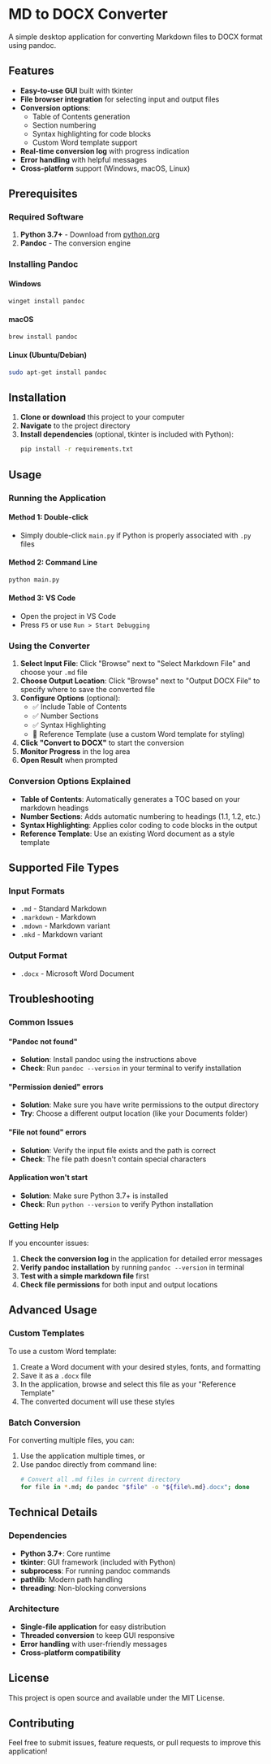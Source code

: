 # MD to DOCX Converter

A simple desktop application for converting Markdown files to DOCX format using pandoc.

## Features

- **Easy-to-use GUI** built with tkinter
- **File browser integration** for selecting input and output files
- **Conversion options**:
  - Table of Contents generation
  - Section numbering
  - Syntax highlighting for code blocks
  - Custom Word template support
- **Real-time conversion log** with progress indication
- **Error handling** with helpful messages
- **Cross-platform** support (Windows, macOS, Linux)

## Prerequisites

### Required Software

1. **Python 3.7+** - Download from [python.org](https://www.python.org/downloads/)
2. **Pandoc** - The conversion engine

### Installing Pandoc

#### Windows
```powershell
winget install pandoc
```

#### macOS
```bash
brew install pandoc
```

#### Linux (Ubuntu/Debian)
```bash
sudo apt-get install pandoc
```

## Installation

1. **Clone or download** this project to your computer
2. **Navigate** to the project directory
3. **Install dependencies** (optional, tkinter is included with Python):
   ```bash
   pip install -r requirements.txt
   ```

## Usage

### Running the Application

#### Method 1: Double-click
- Simply double-click `main.py` if Python is properly associated with `.py` files

#### Method 2: Command Line
```bash
python main.py
```

#### Method 3: VS Code
- Open the project in VS Code
- Press `F5` or use `Run > Start Debugging`

### Using the Converter

1. **Select Input File**: Click "Browse" next to "Select Markdown File" and choose your `.md` file
2. **Choose Output Location**: Click "Browse" next to "Output DOCX File" to specify where to save the converted file
3. **Configure Options** (optional):
   - ✅ Include Table of Contents
   - ✅ Number Sections  
   - ✅ Syntax Highlighting
   - 📄 Reference Template (use a custom Word template for styling)
4. **Click "Convert to DOCX"** to start the conversion
5. **Monitor Progress** in the log area
6. **Open Result** when prompted

### Conversion Options Explained

- **Table of Contents**: Automatically generates a TOC based on your markdown headings
- **Number Sections**: Adds automatic numbering to headings (1.1, 1.2, etc.)
- **Syntax Highlighting**: Applies color coding to code blocks in the output
- **Reference Template**: Use an existing Word document as a style template

## Supported File Types

### Input Formats
- `.md` - Standard Markdown
- `.markdown` - Markdown
- `.mdown` - Markdown variant
- `.mkd` - Markdown variant

### Output Format
- `.docx` - Microsoft Word Document

## Troubleshooting

### Common Issues

#### "Pandoc not found"
- **Solution**: Install pandoc using the instructions above
- **Check**: Run `pandoc --version` in your terminal to verify installation

#### "Permission denied" errors
- **Solution**: Make sure you have write permissions to the output directory
- **Try**: Choose a different output location (like your Documents folder)

#### "File not found" errors
- **Solution**: Verify the input file exists and the path is correct
- **Check**: The file path doesn't contain special characters

#### Application won't start
- **Solution**: Make sure Python 3.7+ is installed
- **Check**: Run `python --version` to verify Python installation

### Getting Help

If you encounter issues:

1. **Check the conversion log** in the application for detailed error messages
2. **Verify pandoc installation** by running `pandoc --version` in terminal
3. **Test with a simple markdown file** first
4. **Check file permissions** for both input and output locations

## Advanced Usage

### Custom Templates

To use a custom Word template:

1. Create a Word document with your desired styles, fonts, and formatting
2. Save it as a `.docx` file
3. In the application, browse and select this file as your "Reference Template"
4. The converted document will use these styles

### Batch Conversion

For converting multiple files, you can:

1. Use the application multiple times, or
2. Use pandoc directly from command line:
   ```bash
   # Convert all .md files in current directory
   for file in *.md; do pandoc "$file" -o "${file%.md}.docx"; done
   ```

## Technical Details

### Dependencies
- **Python 3.7+**: Core runtime
- **tkinter**: GUI framework (included with Python)
- **subprocess**: For running pandoc commands
- **pathlib**: Modern path handling
- **threading**: Non-blocking conversions

### Architecture
- **Single-file application** for easy distribution
- **Threaded conversion** to keep GUI responsive
- **Error handling** with user-friendly messages
- **Cross-platform compatibility**

## License

This project is open source and available under the MIT License.

## Contributing

Feel free to submit issues, feature requests, or pull requests to improve this application!
